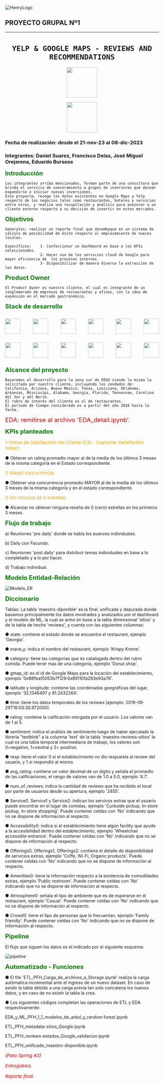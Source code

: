![HenryLogo](https://d31uz8lwfmyn8g.cloudfront.net/Assets/logo-henry-white-lg.png)

## **PROYECTO GRUPAL Nº1**

- - -

## <h1 align="center">**`YELP & GOOGLE MAPS - REVIEWS AND RECOMMENDATIONS`**</h1>

<p align="center">
<img src="https://upload.wikimedia.org/wikipedia/commons/thumb/a/ad/Yelp_Logo.svg/2560px-Yelp_Logo.svg.png"  height="100">
<p align="center">
<img src="https://upload.wikimedia.org/wikipedia/commons/thumb/b/bd/Google_Maps_Logo_2020.svg/512px-Google_Maps_Logo_2020.svg.png"  height="100">


### **Fecha de realización: desde el 21-nov-23 al 08-dic-2023**

### **Integrantes: Daniel Suarez, Francisco Delas, José Miguel Orejarena, Eduardo Bursese**

<span style="color: green; font-size: 20px; font-weight: bold;">Introducción</span>


    Los integrantes arriba mencionados, forman parte de una consultora que brinda el servicio de asesoramiento a grupos de inversores que desean expandirse o iniciar nuevas inversiones.
    Este proyecto, recoge los datos existentes en Google Maps y Yelp respecto de los negocios tales como restaurantes, hoteles y servicios entre otros, y realiza una recopilación y análisis para asesorar a un cliente externo respecto a su decisión de invertir en estos mercados. 

<span style="color: green; font-size: 20px; font-weight: bold;">Objetivos</span>


    Generales: realizar un reporte final que desemboque en un sistema de cálculo de posibilidad de éxito respecto al emplazamiento de nuevos locales.

    Específicos:    1- Confeccionar un dashboard en base a los KPIs seleccionados.
                    2- Hacer uso de los servicios cloud de Google para mayor eficiencia de  los procesos internos.
                    3- Disponibilizar de manera diversa la extracción de los datos. 

<span style="color: green; font-size: 20px; font-weight: bold;">Product Owner</span>


    El Product Owner es nuestro cliente, el cual es integrante de un conglomerado de empresas de restaurantes y afines, con la idea de expansión en el mercado gastronómico.

<span style="color: green; font-size: 20px; font-weight: bold;">Stack de desarrollo</span>

<div style="display: flex; justify-content: space-between;">
    <p align="left">
<img src="https://1000logos.net/wp-content/uploads/2020/05/Logo-Google-Cloud.jpg"  height="50">
    <p align="left">
<img src="https://k21academy.com/wp-content/uploads/2021/02/Google-Cloud-Storage-logo-1.png"  height="50">
    <p align="left">
<img src="https://assets-global.website-files.com/5abc6c4b0a243a2dc939ee6e/5fdb995550a781d7c0c4ec5f_google-bigquery-logo-1.svg"  height="50">
    <p align="left">
<img src="https://codelabs.developers.google.com/static/codelabs/cloud-starting-cloudfunctions/img/3b93ba3023ef58a5.png"  height="50">
    <p align="left">
<img src="https://www.svgrepo.com/show/354012/looker-icon.svg"  height="50">
    <p align="left">
<img src="https://www.ancoris.com/hubfs/Google%20Cloud%20Logos/Cloud%20Composer.png"  height="50">
</div>


<div style="display: flex; justify-content: space-between;">
    <p align="left">
<img src="https://cdn3.iconfinder.com/data/icons/logos-and-brands-adobe/512/267_Python-512.png"  height="50">
    <p align="left">
<img src="https://miro.medium.com/v2/resize:fit:1358/0*RWkQ0Fziw792xa0S"  height="50">
    <p align="left">
<img src="https://upload.wikimedia.org/wikipedia/commons/thumb/3/31/NumPy_logo_2020.svg/1280px-NumPy_logo_2020.svg.png"  height="50">
    <p align="left">
<img src="https://upload.wikimedia.org/wikipedia/commons/thumb/0/05/Scikit_learn_logo_small.svg/2560px-Scikit_learn_logo_small.svg.png"  height="50">
    <p align="left">
<img src="https://uploads-ssl.webflow.com/5f538c6ee630c3802820713d/5f9a91075f221be3ca31d5be_EN34oyc8fn1PfJnetkCjdlUrx03roolJKijsPQH5lqFciESiSTXrv1ZalHMmWaWPawqKrq2e6A%3Ds220-w220-h140.jpeg"  height="50">
    <p align="left">
<img src="https://logos-world.net/wp-content/uploads/2021/02/Trello-Logo.png"  height="50">
</div>


<span style="color: green; font-size: 20px; font-weight: bold;">Alcance del proyecto</span>


    Basaremos el desarrollo para la zona sur de EEUU siendo la misma la solicitada por nuestro cliente, incluyendo los condados de: California, Arizona, Nuevo Mexico, Texas, Louisiana, Oklahoma, Arkansas, Mississipi, Alabama, Georgia, Florida, Tennessee, Carolina del Sur y del Norte.
    El rubro de interés del cliente es el de restaurantes.
    El período de tiempo considerado es a partir del año 2016 hasta la fecha. 


<span style="color: red; font-size: 20px;">EDA: remitirse al archivo 'EDA_detail.ipynb'.</span>

<span style="color: green; font-size: 20px; font-weight: bold;">KPIs planteados</span>

<span style="color: orange; font-size: 15px;">1-Índice de Satisfacción del Cliente (CSI - Customer Satisfaction Index):</span>

● Obtener un rating promedio mayor al de la media de los últimos 3 meses de la misma categoría en el Estado correspondiente.

<span style="color: orange; font-size: 15px;">2-Mayor concurrencia:</span>

● Obtener una concurrencia promedio MAYOR al de la media de los últimos 3 meses de la misma categoría y en el estado correspondiente.


<span style="color: orange; font-size: 15px;">3-Sin reseñas de 0 estrellas:</span>

● Alcanzar no obtener ninguna reseña de 0 (cero) estrellas en los primeros 3 meses.



<span style="color: green; font-size: 20px; font-weight: bold;">Flujo de trabajo</span>

a) Reuniones 'pre daily' donde se habla los avances individuales.

b) Daily con Facundo.

c) Reuniones 'post daily' para distribuir temas individuales en base a lo completado y a lo por hacer.

d) Trabajo individual.


<span style="color: green; font-size: 20px; font-weight: bold;">Modelo Entidad-Relación</span>



![Modelo_ER](/PF2_Modelo_ER.jpg)


<span style="color: green; font-size: 20px; font-weight: bold;">Diccionario</span>

Tablas:
La tabla 'maestro-diponible' es la final, unificada y depurada donde basamos principalmente los datos mostrados y analizados por el dashboard y el modelo de ML, la cual se armó en base a la tabla dimensional 'sitios' y de la tabla de hecho 'reviews', y cuenta con las siguientes columnas:


● state: contiene el estado donde se encuentra el restaurant, ejemplo 'Georgia'.


● mane_y: indica el nombre del restaurant, ejemplo 'Krispy Kreme'.


● category: tiene las categorias que es catalogada dentro del rubro comida. Puede tener mas de una categoría, ejemplo 'Donut shop'.


● gmap_id: es el id de Google Maps para la locación del establecimiento, ejemplo '0x88fba15053b7f129:0x89110fa293e93a76'.


● latitude y longitude: contiene las coordenadas goegráficas del lugar, ejemplo '32.1346497 y 81.2432264'.


● time: tiene los datos temporales de los reviews (ejemplo: 2019-09-29T16:03:26.972000).


● rating: contiene la calificación otorgada por el usuario. Los valores van de 1 al 5.


● sentiment: indica el análisis de sentimiento luego de haber ejecutado la librería "textblob" a la columna 'text' de la tabla 'maestro-reviews-sitios' la cual es una tabla temporal intermediaria de trabajo, los valores son 0=negativo, 1=neutral y 2= positivo.


● resp: tiene el valor 0 si el establecimiento no dio respuesta al review del usuario, y 1 si respondió al mismo.


● avg_rating: contiene un valor decimal de un dígito y señala el promedio de las calificaciones, el rango de valores van de 1.0 a 5.0, ejemplo '4.7'.


● num_of_reviews: indica la cantidad de reviews que ha recibido el local por parte de usuarios desde su apertura, ejemplo '2455'.


● Service0, Service1 y Service2: indican los servicos extras que el usuario puede encontrar en el lugar de comidas, ejemplo 'Curbside pickup, In-store pickup, In-store shopping'. Puede contener celdas con 'No' indicando que no se dispone de información al respecto.


● Accessibility0: indica si el establecimiento tiene algún facility que ayude a la accesibilidad dentro del establecimiento, ejemplo 'Wheelchair accessible entrance'. Puede contener celdas con 'No' indicando que no se dispone de información al respecto.


● Offerings0, Offerings1, Offerings2: contiene el detalle de disponibilidad de servicios extras, ejemplo 'Coffe, Wi-Fi, Organic products'. Puede contener celdas con 'No' indicando que no se dispone de información al respecto.


● Amenities0: tiene la información respecto a la existencia de comodidades extras, ejemplo 'Public restroom'. Puede contener celdas con 'No' indicando que no se dispone de información al respecto.


● Atmosphere0: señala el tipo de ambiente que es de esperarse en el restaurant, ejemplo 'Casual'. Puede contener celdas con 'No' indicando que no se dispone de información al respecto.


● Crowd0: tiene el tipo de personas que lo frecuentan, ejemplo 'Family friendly'. Puede contener celdas con 'No' indicando que no se dispone de información al respecto.



<span style="color: green; font-size: 20px; font-weight: bold;">Pipeline</span>

El flujo que siguen los datos es el indicado por el siguiente esquema:


![pipeline](/PF2_pipeline.jpg)

<span style="color: green; font-size: 20px; font-weight: bold;">Automatizado - Funciones</span>

● El file 'ETL_PFH_Carga_de_archivos_a_Storage.ipynb' realiza la carga autómatica incremental ante el ingreso de un nuevo dataset. En caso de existir la tabla debido a una carga previa tan solo concatena los nuevos datos, y en caso de no existir la tabla la crea.

● Los siguientes códigos completan las operaciones de ETL y EDA respectivamente:

EDA_y_ML_PFH_1_1_modelos_de_arbol_y_random forest.ipynb

ETL_PFH_metadata-sitios_Google.ipynb

ETL_PFH_reviews-estados_Google_validacion.ipynb

ETL_PFH_unificado_maestro-disponible.ipynb




<span style="color: red; font-size: 15px; font-style: italic;">





<span style="color: red; font-size: 15px; font-style: italic;">(Para Spring #3)</span>

Entregables.

Reporte final.</span>